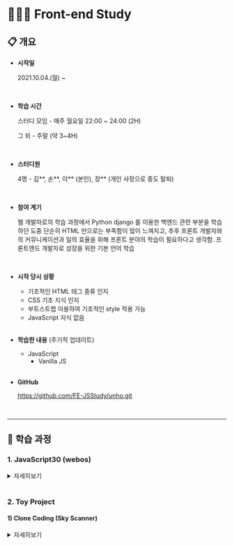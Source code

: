 # 🧑🏻‍💻 Front-end Study

## 📋 개요

* **시작일**

  2021.10.04.(월) ~ 

  <br>

* **학습 시간**

  스터디 모임 - 매주 월요일 22:00 ~ 24:00 (2H)

  그 외 - 주말 (약 3~4H)

  <br>

* **스터디원**

  4명 - 김\*\*, 손\*\*, 이\*\* (본인), 장\*\* (개인 사정으로 중도 탈퇴)

  <br>

* **참여 계기**

  웹 개발자로의 학습 과정에서 Python django 를 이용한 백엔드 관련 부분을 학습하던 도중 단순히 HTML 만으로는 부족함이 많이 느껴지고, 추후 프론트 개발자와의 커뮤니케이션과 일의 효율을 위해 프론트 분야의 학습이 필요하다고 생각함.
  프론트엔드 개발자로 성장을 위한 기본 언어 학습

  <br>

* **시작 당시 상황**

  * 기초적인 HTML 태그 종류 인지
  * CSS 기초 지식 인지
  * 부트스트랩 이용하여 기초적인 style 적용 가능
  * JavaScript 지식 없음

  <br>

* **학습한 내용** (주기적 업데이트)

  * JavaScript
    * Vanilla JS

  <br>

* **GitHub**

  https://github.com/FE-JSStudy/unho.git

  <br>

---

## 📝 학습 과정

### 1. JavaScript30 (webos)

<details>
  <summary>자세히보기</summary>
  <ul>
    <li><strong>학습 기간</strong> : 2021.10.04.(월) ~ </li>
    <li><strong>사이트</strong> : <a href="https://javascript30.com/">https://javascript30.com/</a></li>
    <li><strong>참고</strong> : 학습 내용에 관한 자세한 사항은 폴더 내 파일에 주석으로 기술하였음</li>
  </ul>
  <br>
  <h4>
    학습 일정
  </h4>
  <table>
    <thead>
      <tr>
        <th>주차</th>
        <th>학습단원</th>
        <th>학습내용</th>
      </tr>
    </thead>
    <tbody>
      <tr>
        <th>
          1주차
          <br>
          2021.10.04.(월)
        </th>
        <td>
          Day2_CSS_JS_CLOCK
          <br>
          Day4_ARRAY_CARDIO_1
        </td>
        <td>
          setInterval() 활용한 현재 시간 불러와서 현재 시간을 알려주는 기능 구현
          <br>
          배열을 이용한 map, filter, reduce, sort 사용법 학습
        </td>
      </tr>
      <tr>
    		<th>
          2주차
          <br>
          2021.10.11.(월)
      	</th>
        <td>
          Day7_Array_Cardio_2
          <br>
          Day16_Mouse_Move_Shadow
      	</td>
        <td>
          배열을 이용한 some, every, find, index 사용법 학습
          <br>
          리스너를 추가하여 마우스의 움직임에 따라 글씨 효과를 나타내는 기능 구현
      	</td>
      </tr>
      <tr>
        <th>
          3주차
          <br>
          2021.10.18.(월)
      	</th>
        <td>
          Day6_Ajax_Type_Ahead
      	</td>
        <td>
          비동기 기능 구현, fetch() 활용하여 응답 받은 JSON 데이터
          <br>
          안에서 원하는 결과 검색하는 기능 구현
      	</td>
    	</tr>
      <tr>
        <th>
          4주차
          <br>
          2021.10.25.(월)
      	</th>
        <td>
          Day14_Object & Arrays_Copy
      	</td>
        <td>
          변수들의 값에 의한 호출, 참조에 의한 호출 학습
          <br>
          객체와 배열의 얕은 복사 및 깊은 복사 방법 학습
      	</td>
    	</tr>
      <tr>
        <th>
          5주차
          <br>
          2021.11.01.(월)
      	</th>
        <td>
          Day13_Slide_In_On_Scroll
      	</td>
        <td>
          스크롤 이벤트 발생시 이미지가 안보이다가 보이게 하기
          <br>
          스크롤 이벤트가 호출 빈도 조절 방법 학습
      	</td>
    	</tr>
      <tr>
        <th>
          6주차 (휴식)
          <br>
          2021.11.08.(월)
      	</th>
        <td>
          '생활코딩' 강의 통한 AJAX 복습
      	</td>
        <td>
          동기/비동기 비교 및 학습
          <br>
          axios 와 fetch 장단점 비교 학습
      	</td>
    	</tr>
      <tr>
        <th>
          7주차
          <br>
          2021.11.15.(월)
      	</th>
        <td>
          Day22_Follow_Along_Links
      	</td>
        <td>
          Tag에 마우스 오버시 태그에 스타일 변경
          <br>
          forEach 이용한 다수의 태그에 이벤트 리스너 등록법 학습
      	</td>
    	</tr>
    </tbody>
  </table>
</details>

<br>

### 2. Toy Project

#### 1) Clone Coding (Sky Scanner)

<details>
  <summary>자세히보기</summary>
  <ul>
    <li><strong>학습 기간</strong> : 2021.12.27.(월) ~ 2022.01.03.(월)</li>
    <li><strong>사이트</strong> : <a href="https://www.skyscanner.co.kr/">https://www.skyscanner.co.kr/</a></li>
    <li><strong>참고</strong> : 일자별 계획 및 진행 상황, 학습 내용 등을 기술하였</li>
  </ul>
  <br>
  <h4>학습 및 사용 기술 스택</h4>
  <ul>
    <li>React</li>
    <li>React-router</li>
  </ul>
  <br>
  <h4>일정</h4>
  <ol>
    <li> 12.27 ~ 12.29 : React 및 React-router 학습</li>
    <li> 12.30 ~ 12.30 : 계획 및 구상</li>
    <li> 12.31 ~ 01.03 : 프로그래밍</li>
  </ol>
  <br>
  <h4>기획</h4>
    <ul>
      <li>Dom Tree
        <br>
        <img src="./README.assets/dom_tree.png">
      </li>
    </ul>
  <br>
  <h4>일자별 진행 상황</h4>
  <table>
    <thead>
      <tr>
        <th>일자</th>
        <th>계획</th>
        <th>완료</th>
        <th>비고</th>
      </tr>
    </thead>
    <tbody>
      <tr>
        <th>
          12.27
          <br>
          1일차
        </th>
        <td>
          React 공식문서 통한 기본 학습 진행
        </td>
        <td>
          React 프로젝트 생성 및 주요 개념 학습
          <br>
          Component, Props, State, 조건부 렌더링, 이벤트 처리 등.. 학습
        </td>
        <td>
          -
        </td>
      <tr>
      <tr>
        <th>
          12.28
          <br>
          2일차
        </th>
        <td>
          간단한 페이지 작성을 통한 연습
        </td>
        <td>
          간단한 TodoList 작성 페이지 제작 통한 연습
        </td>
        <td>
          -
        </td>
      </tr>
      <tr>
        <th>
          12.29
          <br>
          3일차
        </th>
        <td>
          react-router-dom 학습
        </td>
        <td>
          router 사용한 페이지 전환을 위해 router 학습
        </td>
        <td>
          -
        </td>
      </tr>
      <tr>
        <th>
          12.30
          <br>
          4일차
        </th>
        <td>
          계획 및 구상
        </td>
        <td>
          클론 코딩을 위한 간략한 계획 구상
          <br/>
          컴포넌트 구상
        </td>
        <td>
          -
        </td>
      </tr>
      <tr>
        <th>
          12.31
          <br>
          5일차
        </th>
        <td>
          프로그래밍
        </td>
        <td>
          웹 페이지 헤더 부분 완성
          <br>
          반응형 웹 구상 위해 특정 지점 분기
        </td>
        <td>
          -
        </td>
      </tr>
      <tr>
        <th>
          01.01
          <br>
          6일차
        </th>
        <td>
          프로그래밍
        </td>
        <td>
          웹 페이지 예약 화면 배경 및 레이아웃 완성
        </td>
        <td>
          -
        </td>
      </tr>
    </tbody>
  </table>
</details>